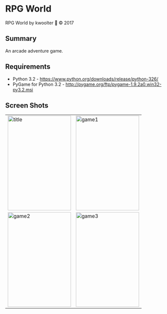 # RPG World
RPG World by kwoolter :monkey: :copyright: 2017

## Summary
An arcade adventure game.

## Requirements
- Python 3.2 - https://www.python.org/downloads/release/python-326/
- PyGame for Python 3.2 - http://pygame.org/ftp/pygame-1.9.2a0.win32-py3.2.msi

## Screen Shots
<table>
<tr>
<td>
<img height=300 width=200 src="https://github.com/kwoolter/Tower2/blob/master/game_template/screenshots/title.PNG" alt="title">
</td>
<td>
<img height=300 width=200 src="https://github.com/kwoolter/Tower2/blob/master/game_template/screenshots/game1.PNG" alt="game1">
</td>
</tr>
<tr>
<td>
<img height=300 width=200 src="https://github.com/kwoolter/Tower2/blob/master/game_template/screenshots/game2.PNG" alt="game2">
</td>
<td>
<img height=300 width=200 src="https://github.com/kwoolter/Tower2/blob/master/game_template/screenshots/game3.PNG" alt="game3">
</td>
</tr>
</table>


